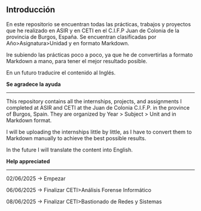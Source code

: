 ## Introducción

En este repositorio se encuentran todas las prácticas, trabajos y proyectos que he realizado en ASIR y en CETI en el C.I.F.P Juan de Colonia de la provincia de Burgos, España.
Se encuentran clasificadas por Año>Asignatura>Unidad y en formato Markdown.

Ire subiendo las prácticas poco a poco, ya que he de convertirlas a formato Markdown a mano, para tener el mejor resultado posible.

En un futuro traducire el contenido al Inglés.

**Se agradece la ayuda**

---

This repository contains all the internships, projects, and assignments I completed at ASIR and CETI at the Juan de Colonia C.I.F.P. in the province of Burgos, Spain.
They are organized by Year > Subject > Unit and in Markdown format.

I will be uploading the internships little by little, as I have to convert them to Markdown manually to achieve the best possible results.

In the future I will translate the content into English.

**Help appreciated**

---

02/06/2025 -> Empezar

06/06/2025 -> Finalizar CETI>Análisis Forense Informático

08/06/2025 -> Finalizar CETI>Bastionado de Redes y Sistemas
